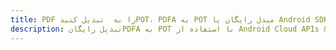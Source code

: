 ---title: PDF را به  تبدیل کنیدPOT، PDFA به POT مبدل رایگان یا Android SDKdescription: تبدیل رایگانPDFA به POT با استفاده از Android Cloud APIs & SDK همچنین اسناد PDF را در Cloud ایجاد، ویرایش و رندر کنید.---